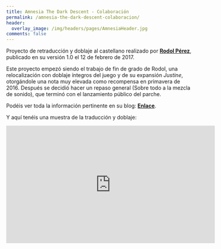 ```yaml
---
title: Amnesia The Dark Descent - Colaboración
permalink: /amnesia-the-dark-descent-colaboracion/
header:
  overlay_image: /img/headers/pages/AmnesiaHeader.jpg
comments: false
---
```

Proyecto de retraducción y doblaje al castellano realizado por **[Rodol Pérez](https://caminandoentregazapos.wordpress.com/)**, 
publicado en su versión 1.0 el 12 de febrero de 2017.

Este proyecto empezó siendo el trabajo de fin de grado de Rodol, una relocalización con doblaje íntegros del juego 
y de su expansión _Justine_, otorgándole una nota muy elevada como recompensa en primavera de 2016. Después se decidió hacer 
un repaso general (Sobre todo a la mezcla de sonido), que terminó con el lanzamiento público del parche.

Podéis ver toda la información pertinente en su blog: **[Enlace](https://caminandoentregazapos.wordpress.com/2017/02/12/ya-esta-disponible-el-mod-de-traduccion-y-doblaje-de-amnesia/)**.

Y aquí tenéis una muestra de la traducción y doblaje:
<p style="text-align: center;"><iframe width="560" height="315" src="https://www.youtube-nocookie.com/embed/D1n7BOtHHwY?rel=0" frameborder="0" allow="autoplay; encrypted-media" allowfullscreen></iframe></p>